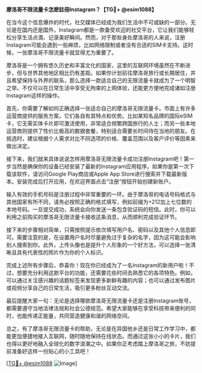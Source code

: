 **摩洛哥不限流量卡怎麽註冊Instagram？【TG💪+ @esim1088】**

在当今这个信息爆炸的时代，社交媒体已经成为我们生活中不可或缺的一部分。无论是在国内还是国外，Instagram都是一款备受欢迎的社交平台，它让我们能够轻松分享生活点滴、记录美好瞬间。然而，对于那些身处摩洛哥的人来说，注册Instagram可能会遇到一些麻烦，比如网络限制或者没有合适的SIM卡支持。这时候，一张摩洛哥不限流量卡就显得尤为重要了。

摩洛哥是一个拥有悠久历史和丰富文化的国家，这里的互联网环境虽然在不断进步，但与世界其他地区相比仍有差距。如果你计划前往摩洛哥旅行或长期居住，并且希望保持与外界的联系，那么选择一款适合自己的无限流量卡就成为了一个明智之举。不仅可以在日常生活中享受无拘束的上网体验，还能更方便地完成诸如注册Instagram这样的操作。

首先，你需要了解如何正确选择一张适合自己的摩洛哥无限流量卡。市面上有许多运营商提供的服务方案，它们各自有其特点和优势。比如某知名品牌的国际eSIM卡，它无需实体卡片即可激活使用，非常适合频繁跨国旅行的人士；而另一些本地运营商则提供了性价比极高的数据套餐，特别适合需要长时间待在当地的朋友。在挑选时，建议根据个人需求对比不同选项的价格、覆盖范围以及客户评价等因素来做出决定。

接下来，我们就来具体说说怎样用摩洛哥无限流量卡成功注册Instagram吧！第一步当然是确保你的设备已经安装了最新的Instagram应用程序。如果你是第一次下载该软件，请访问Google Play商店或Apple App Store进行搜索并下载最新版本。安装完成后打开应用，在欢迎界面点击“注册”按钮开始创建新账户。

输入有效的手机号码是注册过程中非常重要的一环。由于摩洛哥的电话号码格式与其他国家有所不同，请务必按照正确的格式填写，例如前缀为+212加上七位数的本地号码。一旦提交成功，系统会向你发送一条包含验证码的短信。此时，你可以利用之前购买的摩洛哥无限流量卡接收这条消息，从而顺利完成验证环节。

接下来的步骤相对简单，只需按照提示依次填写用户名、密码以及其他个人信息即可。需要注意的是，在设置用户名时尽量避免过于复杂的名字，因为这可能会影响别人搜索到你。此外，上传头像也是提升个人形象的一个好方法，可以选择一张清晰且具有代表性的照片作为你的个人标识。

完成上述所有步骤后，恭喜你！现在你已经成为了一名Instagram的新用户啦！不过，想要充分利用这款平台的功能，还需要花些时间去熟悉它的各项特色。例如，可以通过关注感兴趣的话题标签来发现更多新鲜有趣的内容；也可以通过发布图片或视频分享自己的日常生活，吸引更多粉丝互动交流。

最后提醒大家一句：无论是选择哪款摩洛哥无限流量卡还是注册Instagram账号，都需要遵守当地法律法规和社会公德规范。希望大家能够在享受科技带来便利的同时，也能传递正能量，共同营造健康和谐的网络空间。

总之，有了摩洛哥无限流量卡的帮助，无论是在异国他乡还是日常工作学习中，都能更加便捷地接入互联网，随时随地保持在线状态。而通过这张小小的卡片，我们也得以更好地融入全球化的数字浪潮之中。如果你正考虑踏上摩洛哥之旅，不妨提前准备好这样一份贴心的小工具吧！

[[TG💪+ @esim1088](https://t.me/s/esim1088) ![Image](https://i.postimg.cc/4NQfJmqS/Snipaste-2025-05-13-00-14-12.png)]